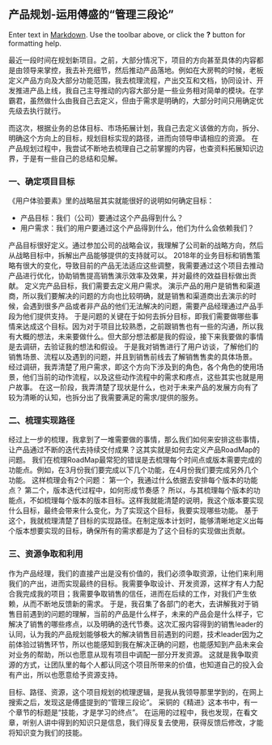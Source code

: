 ## 产品规划-运用傅盛的“管理三段论”

Enter text in [Markdown](http://daringfireball.net/projects/markdown/). Use the toolbar above, or click the **?** button for formatting help.

最近一段时间在规划新项目。之前，大部分情况下，项目的方向甚至具体的内容都是由领导来掌控，我去补充细节，然后推动产品落地。例如在大房鸭的时候，老板定义产品方向及大部分功能范围，我去梳理流程，产出交互和文档，协同设计、开发推进产品上线，我自己主导推动的内容大部分是一些业务相对简单的模块。在学霸君，虽然做什么由我自己去定义，但由于需求是明确的，大部分时间只用确定优先级去执行就行。

而这次，根据业务的总体目标、市场拓展计划，我自己去定义该做的方向，拆分、明确这个方向上的目标，规划目标实现的路径，进而向领导申请相应的资源。
在产品规划过程中，我尝试不断地去梳理自己之前掌握的内容，也查资料拓展知识边界，于是有一些自己的总结和见解。

### 一、确定项目目标

《用户体验要素》里的战略层其实就能很好的说明如何确定目标：

- 产品目标：我们（公司）要通过这个产品得到什么？
- 用户需求：我们的用户要通过这个产品得到什么，他们为什么会依赖我们？

产品目标很好定义。通过参加公司的战略会议，我理解了公司新的战略方向，然后从战略目标中，拆解出产品能够提供的支持就可以。
2018年的业务目标和销售策略有很大的变化，导致目前的产品无法适应这些调整，我需要通过这个项目去推动产品进行优化，协助销售提高销售演示效率及效果，并对最终的效益目标做出贡献。
定义完产品目标，我们需要去定义用户需求。
演示产品的用户是销售和渠道商，所以我们要解决的问题的方向也比较明确，就是销售和渠道商出去演示的时候，会遇到很多产品或者非产品的他们无法解决的问题，需要产品经理通过产品手段为他们提供支持。
于是问题的关键在于如何去拆分目标，即我们需要做哪些事情来达成这个目标。因为对于项目比较熟悉，之前跟销售也有一些的沟通，所以我有大概的想法，未来要做什么。但大部分想法都是我的假设，接下来我要做的事情是去调研，去验证我的想法和假设。
于是我对销售进行了用户访谈，了解他们的销售场景、流程以及遇到的问题，并且到销售前线去了解销售售卖的具体场景。
经过调研，我弄清楚了用户需求，即这个方向下涉及到的角色，各个角色的使用场景，他们当前的动作流程，以及这些动作流程中的需求和疼点，这些其实也就是用户故事。
在这一阶段，我弄清楚了现状是什么，也对于未来产品的发展方向有了较为清晰的认知，也拆分出了我需要满足的需求/提供的服务。

### 二、梳理实现路径

经过上一步的梳理，我拿到了一堆需要做的事情，那么我们如何来安排这些事情，让产品通过不断的迭代去持续交付成果？这其实就是如何去定义产品RoadMap的问题。
我们在梳理RoadMap最常犯的错误是去梳理每个时间点或版本需要完成的功能点。例如，在3月份我们要完成以下几个功能，在4月份我们要完成另外几个功能。
这样梳理会有2个问题：
第一个，我通过什么依据去安排每个版本的功能点？
第二个，版本迭代过程中，如何形成节奏感？
所以，与其梳理每个版本的功能点，不如梳理每个版本的版本目标。这样我就能清楚的说明，我这个版本要实现什么目标，最终会带来什么变化，为了实现这个目标，我要实现哪些功能。
基于这个，我就梳理清楚了目标的实现路径。在制定版本计划时，能够清晰地定义出每个版本想要实现的目标，确保所有的需求都是为了这个目标的实现做出贡献。

### 三、资源争取和利用

作为产品经理，我们的直接产出是没有价值的，我们必须争取资源，让他们来利用我们的产出，进而实现最终的目标。我需要争取设计、开发资源，这样才有人力配合我完成我的项目；我需要争取销售的信任，进而在后续的工作，对我们产生依赖，从而不断地反馈新的需求。
于是，我召集了各部门的老大，去讲解我对于销售目前遇到的问题的理解，当前的产品是什么样子，未来的产品会是什么样子，它解决了销售的哪些疼点，以及明确的迭代节奏。这次汇报内容得到的销售leader的认同，认为我的产品规划能够极大的解决销售目前遇到的问题，技术leader因为之前体验过销售环节，所以也能感知到我在解决正确的问题，也能感知到产品未来会对业务的帮助，所以也愿意从现有项目中调配一部分开发资源。
这就是我争取资源的方式，让团队里的每个人都认同这个项目所带来的价值，也知道自己的投入会有产出，所以也愿意给予资源支持。

目标、路径、资源，这个项目规划的梳理逻辑，是我从我领导那里学到的，在网上搜索之后，发现这是傅盛提到的“管理三段论”。
采铜的《精进》这本书中，有一个章节的标题是“技能，才是学习的终点”。
在运用的过程中，我也发现，在看文章，听别人讲中得到的知识只是信息，我们得反复去使用，获得反馈后修改，才能将知识变为我们的技能。


